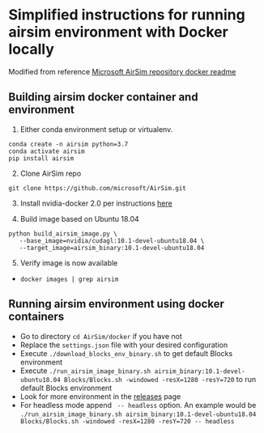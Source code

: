 # Simplified instructions for running airsim environment with Docker locally

Modified from reference [Microsoft AirSim repository docker readme](https://github.com/microsoft/AirSim/blob/master/docs/docker_ubuntu.md)

## Building airsim docker container and environment

1. Either conda environment setup or virtualenv.
```
conda create -n airsim python=3.7
conda activate airsim
pip install airsim
```
2. Clone AirSim repo 
```
git clone https://github.com/microsoft/AirSim.git
```
3. Install nvidia-docker 2.0 per instructions [here](https://github.com/NVIDIA/nvidia-docker/wiki/Installation-(version-2.0))

4. Build image based on Ubuntu 18.04
```
python build_airsim_image.py \
   --base_image=nvidia/cudagl:10.1-devel-ubuntu18.04 \
   --target_image=airsim_binary:10.1-devel-ubuntu18.04
```
5. Verify image is now available
- `docker images | grep airsim`

## Running airsim environment using docker containers
- Go to directory `cd AirSim/docker` if you have not
- Replace the `settings.json` file with your desired configuration
- Execute `./download_blocks_env_binary.sh` to get default Blocks environment
- Execute `./run_airsim_image_binary.sh airsim_binary:10.1-devel-ubuntu18.04 Blocks/Blocks.sh -windowed -resX=1280 -resY=720` to run default Blocks environment
- Look for more environment in the [releases](https://github.com/microsoft/AirSim/releases) page
- For headless mode append ` -- headless` option. An example would be `./run_airsim_image_binary.sh airsim_binary:10.1-devel-ubuntu18.04 Blocks/Blocks.sh -windowed -resX=1280 -resY=720 -- headless`

